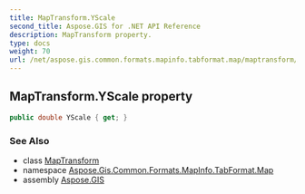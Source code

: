```yaml
---
title: MapTransform.YScale
second_title: Aspose.GIS for .NET API Reference
description: MapTransform property. 
type: docs
weight: 70
url: /net/aspose.gis.common.formats.mapinfo.tabformat.map/maptransform/yscale/
---
```

## MapTransform.YScale property

```csharp
public double YScale { get; }
```

### See Also

* class [MapTransform](../)
* namespace [Aspose.Gis.Common.Formats.MapInfo.TabFormat.Map](../../maptransform/)
* assembly [Aspose.GIS](../../../)


